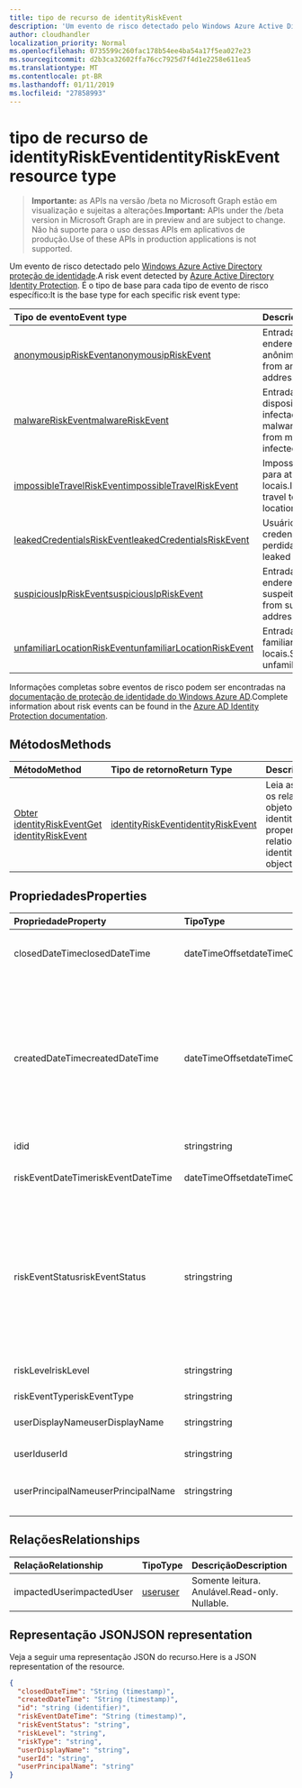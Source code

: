 ```yaml
---
title: tipo de recurso de identityRiskEvent
description: 'Um evento de risco detectado pelo Windows Azure Active Directory proteção de identidade. É o tipo de base para cada tipo de evento de risco específico:'
author: cloudhandler
localization_priority: Normal
ms.openlocfilehash: 0735599c260fac178b54ee4ba54a17f5ea027e23
ms.sourcegitcommit: d2b3ca32602ffa76cc7925d7f4d1e2258e611ea5
ms.translationtype: MT
ms.contentlocale: pt-BR
ms.lasthandoff: 01/11/2019
ms.locfileid: "27858993"
---
```

# <a name="identityriskevent-resource-type"></a><span data-ttu-id="44006-104">tipo de recurso de identityRiskEvent</span><span class="sxs-lookup"><span data-stu-id="44006-104">identityRiskEvent resource type</span></span>

> <span data-ttu-id="44006-105">**Importante:** as APIs na versão /beta no Microsoft Graph estão em visualização e sujeitas a alterações.</span><span class="sxs-lookup"><span data-stu-id="44006-105">**Important:** APIs under the /beta version in Microsoft Graph are in preview and are subject to change.</span></span> <span data-ttu-id="44006-106">Não há suporte para o uso dessas APIs em aplicativos de produção.</span><span class="sxs-lookup"><span data-stu-id="44006-106">Use of these APIs in production applications is not supported.</span></span>

<span data-ttu-id="44006-107">Um evento de risco detectado pelo [Windows Azure Active Directory proteção de identidade](https://azure.microsoft.com/en-us/documentation/articles/active-directory-identityprotection/).</span><span class="sxs-lookup"><span data-stu-id="44006-107">A risk event detected by [Azure Active Directory Identity Protection](https://azure.microsoft.com/en-us/documentation/articles/active-directory-identityprotection/).</span></span> <span data-ttu-id="44006-108">É o tipo de base para cada tipo de evento de risco específico:</span><span class="sxs-lookup"><span data-stu-id="44006-108">It is the base type for each specific risk event type:</span></span>

| <span data-ttu-id="44006-109">Tipo de evento</span><span class="sxs-lookup"><span data-stu-id="44006-109">Event type</span></span>         | <span data-ttu-id="44006-110">Descrição</span><span class="sxs-lookup"><span data-stu-id="44006-110">Description</span></span>|
|:---------------|:-----------|
|[<span data-ttu-id="44006-111">anonymousipRiskEvent</span><span class="sxs-lookup"><span data-stu-id="44006-111">anonymousipRiskEvent</span></span>](anonymousipriskevent.md) | <span data-ttu-id="44006-112">Entradas de endereços IP anônimos.</span><span class="sxs-lookup"><span data-stu-id="44006-112">Sign-ins from anonymous IP addresses.</span></span> |
|[<span data-ttu-id="44006-113">malwareRiskEvent</span><span class="sxs-lookup"><span data-stu-id="44006-113">malwareRiskEvent</span></span>](malwareriskevent.md) | <span data-ttu-id="44006-114">Entradas de dispositivos infectados por malware.</span><span class="sxs-lookup"><span data-stu-id="44006-114">Sign-ins from malware-infected devices.</span></span> |
|[<span data-ttu-id="44006-115">impossibleTravelRiskEvent</span><span class="sxs-lookup"><span data-stu-id="44006-115">impossibleTravelRiskEvent</span></span>](impossibletravelriskevent.md) | <span data-ttu-id="44006-116">Impossível viagens para atípicos locais.</span><span class="sxs-lookup"><span data-stu-id="44006-116">Impossible travel to atypical locations.</span></span> |
|[<span data-ttu-id="44006-117">leakedCredentialsRiskEvent</span><span class="sxs-lookup"><span data-stu-id="44006-117">leakedCredentialsRiskEvent</span></span>](leakedcredentialsriskevent.md) | <span data-ttu-id="44006-118">Usuários com credenciais perdidas.</span><span class="sxs-lookup"><span data-stu-id="44006-118">Users with leaked credentials.</span></span> |
|[<span data-ttu-id="44006-119">suspiciousIpRiskEvent</span><span class="sxs-lookup"><span data-stu-id="44006-119">suspiciousIpRiskEvent</span></span>](suspiciousipriskevent.md) | <span data-ttu-id="44006-120">Entradas de endereços IP suspeitos.</span><span class="sxs-lookup"><span data-stu-id="44006-120">Sign-ins from suspicious IP addresses.</span></span> |
|[<span data-ttu-id="44006-121">unfamiliarLocationRiskEvent</span><span class="sxs-lookup"><span data-stu-id="44006-121">unfamiliarLocationRiskEvent</span></span>](unfamiliarlocationriskevent.md) | <span data-ttu-id="44006-122">Entradas de familiarizado locais.</span><span class="sxs-lookup"><span data-stu-id="44006-122">Sign-ins from unfamiliar locations.</span></span> |

<span data-ttu-id="44006-123">Informações completas sobre eventos de risco podem ser encontradas na [documentação de proteção de identidade do Windows Azure AD](https://docs.microsoft.com/en-us/azure/active-directory/active-directory-reporting-risk-events).</span><span class="sxs-lookup"><span data-stu-id="44006-123">Complete information about risk events can be found in the [Azure AD Identity Protection documentation](https://docs.microsoft.com/en-us/azure/active-directory/active-directory-reporting-risk-events).</span></span>

## <a name="methods"></a><span data-ttu-id="44006-124">Métodos</span><span class="sxs-lookup"><span data-stu-id="44006-124">Methods</span></span>

| <span data-ttu-id="44006-125">Método</span><span class="sxs-lookup"><span data-stu-id="44006-125">Method</span></span>           | <span data-ttu-id="44006-126">Tipo de retorno</span><span class="sxs-lookup"><span data-stu-id="44006-126">Return Type</span></span>    |<span data-ttu-id="44006-127">Descrição</span><span class="sxs-lookup"><span data-stu-id="44006-127">Description</span></span>|
|:---------------|:--------|:----------|
|[<span data-ttu-id="44006-128">Obter identityRiskEvent</span><span class="sxs-lookup"><span data-stu-id="44006-128">Get identityRiskEvent</span></span>](../api/identityriskevent-get.md) | [<span data-ttu-id="44006-129">identityRiskEvent</span><span class="sxs-lookup"><span data-stu-id="44006-129">identityRiskEvent</span></span>](identityriskevent.md) |<span data-ttu-id="44006-130">Leia as propriedades e os relacionamentos do objeto identityRiskEvent.</span><span class="sxs-lookup"><span data-stu-id="44006-130">Read properties and relationships of identityRiskEvent object.</span></span>|

## <a name="properties"></a><span data-ttu-id="44006-131">Propriedades</span><span class="sxs-lookup"><span data-stu-id="44006-131">Properties</span></span>
| <span data-ttu-id="44006-132">Propriedade</span><span class="sxs-lookup"><span data-stu-id="44006-132">Property</span></span>     | <span data-ttu-id="44006-133">Tipo</span><span class="sxs-lookup"><span data-stu-id="44006-133">Type</span></span>   |<span data-ttu-id="44006-134">Descrição</span><span class="sxs-lookup"><span data-stu-id="44006-134">Description</span></span>|
|:---------------|:--------|:----------|
|<span data-ttu-id="44006-135">closedDateTime</span><span class="sxs-lookup"><span data-stu-id="44006-135">closedDateTime</span></span>|<span data-ttu-id="44006-136">dateTimeOffset</span><span class="sxs-lookup"><span data-stu-id="44006-136">dateTimeOffset</span></span>| <span data-ttu-id="44006-137">A data e hora em que o evento de risco foi fechado</span><span class="sxs-lookup"><span data-stu-id="44006-137">The date and time that the risk event was closed</span></span>|
|<span data-ttu-id="44006-138">createdDateTime</span><span class="sxs-lookup"><span data-stu-id="44006-138">createdDateTime</span></span>|<span data-ttu-id="44006-139">dateTimeOffset</span><span class="sxs-lookup"><span data-stu-id="44006-139">dateTimeOffset</span></span>| <span data-ttu-id="44006-140">A data e hora em que o evento de risco foi criado.</span><span class="sxs-lookup"><span data-stu-id="44006-140">The date and time that the risk event was created.</span></span> <span data-ttu-id="44006-141">Sempre é maior ou igual ao datetime do evento risco em si.</span><span class="sxs-lookup"><span data-stu-id="44006-141">This is always greater than or equal to the datetime of the risk event itself.</span></span> <span data-ttu-id="44006-142">Esta é a propriedade correta a ser usado como um filtro ao consultar eventos de risco.</span><span class="sxs-lookup"><span data-stu-id="44006-142">This is the correct property to use as a filter when querying risk events.</span></span>|
|<span data-ttu-id="44006-143">id</span><span class="sxs-lookup"><span data-stu-id="44006-143">id</span></span>|<span data-ttu-id="44006-144">string</span><span class="sxs-lookup"><span data-stu-id="44006-144">string</span></span>| <span data-ttu-id="44006-145">Somente leitura</span><span class="sxs-lookup"><span data-stu-id="44006-145">Read-only</span></span>|
|<span data-ttu-id="44006-146">riskEventDateTime</span><span class="sxs-lookup"><span data-stu-id="44006-146">riskEventDateTime</span></span>|<span data-ttu-id="44006-147">dateTimeOffset</span><span class="sxs-lookup"><span data-stu-id="44006-147">dateTimeOffset</span></span>| <span data-ttu-id="44006-148">A data e hora quando o evento de risco ocorreu</span><span class="sxs-lookup"><span data-stu-id="44006-148">The date and time when the risk event occurred</span></span>|
|<span data-ttu-id="44006-149">riskEventStatus</span><span class="sxs-lookup"><span data-stu-id="44006-149">riskEventStatus</span></span>|<span data-ttu-id="44006-150">string</span><span class="sxs-lookup"><span data-stu-id="44006-150">string</span></span>| <span data-ttu-id="44006-151">Os valores possíveis são: `active`, `remediated`, `dismissedAsFixed`, `dismissedAsFalsePositive`, `dismissedAsIgnore`, `loginBlocked`, `closedMfaAuto`, `closedMultipleReasons`.</span><span class="sxs-lookup"><span data-stu-id="44006-151">Possible values are: `active`, `remediated`, `dismissedAsFixed`, `dismissedAsFalsePositive`, `dismissedAsIgnore`, `loginBlocked`, `closedMfaAuto`, `closedMultipleReasons`.</span></span>|
|<span data-ttu-id="44006-152">riskLevel</span><span class="sxs-lookup"><span data-stu-id="44006-152">riskLevel</span></span>|<span data-ttu-id="44006-153">string</span><span class="sxs-lookup"><span data-stu-id="44006-153">string</span></span>| <span data-ttu-id="44006-154">Os valores possíveis são: `low`, `medium`, `high`.</span><span class="sxs-lookup"><span data-stu-id="44006-154">Possible values are: `low`, `medium`, `high`.</span></span>|
|<span data-ttu-id="44006-155">riskEventType</span><span class="sxs-lookup"><span data-stu-id="44006-155">riskEventType</span></span>|<span data-ttu-id="44006-156">string</span><span class="sxs-lookup"><span data-stu-id="44006-156">string</span></span>| <span data-ttu-id="44006-157">O tipo de risco</span><span class="sxs-lookup"><span data-stu-id="44006-157">The type of risk</span></span>|
|<span data-ttu-id="44006-158">userDisplayName</span><span class="sxs-lookup"><span data-stu-id="44006-158">userDisplayName</span></span>|<span data-ttu-id="44006-159">string</span><span class="sxs-lookup"><span data-stu-id="44006-159">string</span></span>| <span data-ttu-id="44006-160">O nome do usuário em risco</span><span class="sxs-lookup"><span data-stu-id="44006-160">The name of the user at risk</span></span>|
|<span data-ttu-id="44006-161">userId</span><span class="sxs-lookup"><span data-stu-id="44006-161">userId</span></span>|<span data-ttu-id="44006-162">string</span><span class="sxs-lookup"><span data-stu-id="44006-162">string</span></span>| <span data-ttu-id="44006-163">A identificação do usuário em risco</span><span class="sxs-lookup"><span data-stu-id="44006-163">The id of the user at risk</span></span>|
|<span data-ttu-id="44006-164">userPrincipalName</span><span class="sxs-lookup"><span data-stu-id="44006-164">userPrincipalName</span></span>|<span data-ttu-id="44006-165">string</span><span class="sxs-lookup"><span data-stu-id="44006-165">string</span></span>| <span data-ttu-id="44006-166">O nome de usuário principal do usuário em risco</span><span class="sxs-lookup"><span data-stu-id="44006-166">The user principal name of the user at risk</span></span>|

## <a name="relationships"></a><span data-ttu-id="44006-167">Relações</span><span class="sxs-lookup"><span data-stu-id="44006-167">Relationships</span></span>
| <span data-ttu-id="44006-168">Relação</span><span class="sxs-lookup"><span data-stu-id="44006-168">Relationship</span></span> | <span data-ttu-id="44006-169">Tipo</span><span class="sxs-lookup"><span data-stu-id="44006-169">Type</span></span>   |<span data-ttu-id="44006-170">Descrição</span><span class="sxs-lookup"><span data-stu-id="44006-170">Description</span></span>|
|:---------------|:--------|:----------|
|<span data-ttu-id="44006-171">impactedUser</span><span class="sxs-lookup"><span data-stu-id="44006-171">impactedUser</span></span>|[<span data-ttu-id="44006-172">user</span><span class="sxs-lookup"><span data-stu-id="44006-172">user</span></span>](user.md)| <span data-ttu-id="44006-p105">Somente leitura. Anulável.</span><span class="sxs-lookup"><span data-stu-id="44006-p105">Read-only. Nullable.</span></span>|

## <a name="json-representation"></a><span data-ttu-id="44006-175">Representação JSON</span><span class="sxs-lookup"><span data-stu-id="44006-175">JSON representation</span></span>

<span data-ttu-id="44006-176">Veja a seguir uma representação JSON do recurso.</span><span class="sxs-lookup"><span data-stu-id="44006-176">Here is a JSON representation of the resource.</span></span> 

<!-- {
  "blockType": "resource",
  "optionalProperties": [

  ],
  "@odata.type": "microsoft.graph.identityRiskEvent"
}-->

```json
{
  "closedDateTime": "String (timestamp)",
  "createdDateTime": "String (timestamp)",
  "id": "string (identifier)",
  "riskEventDateTime": "String (timestamp)",
  "riskEventStatus": "string",
  "riskLevel": "string",
  "riskType": "string",
  "userDisplayName": "string",
  "userId": "string",
  "userPrincipalName": "string"
}

```

<!-- uuid: 8fcb5dbc-d5aa-4681-8e31-b001d5168d79
2015-10-25 14:57:30 UTC -->
<!-- {
  "type": "#page.annotation",
  "description": "identityRiskEvent resource",
  "keywords": "",
  "section": "documentation",
  "tocPath": ""
}-->
